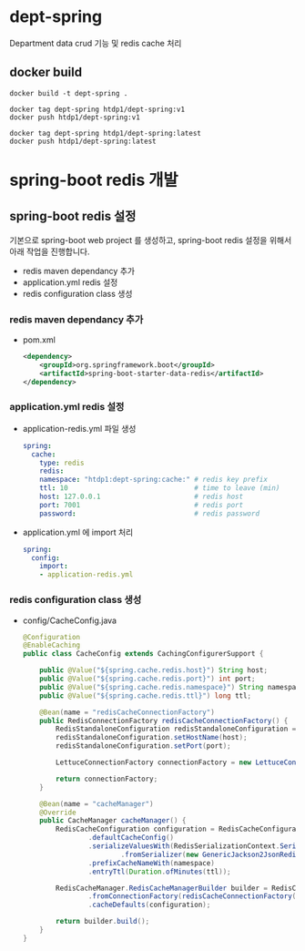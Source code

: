 # dept-spring
Department data crud 기능 및 redis cache 처리

## docker build
```
docker build -t dept-spring .
```
```
docker tag dept-spring htdp1/dept-spring:v1
docker push htdp1/dept-spring:v1
```
```
docker tag dept-spring htdp1/dept-spring:latest
docker push htdp1/dept-spring:latest
```

# spring-boot redis 개발

## spring-boot redis 설정
기본으로 spring-boot web project 를 생성하고,
spring-boot redis 설정을 위해서 아래 작업을 진행합니다.
- redis maven dependancy 추가
- application.yml redis 설정
- redis configuration class 생성

### redis maven dependancy 추가
- pom.xml
    ```xml
    <dependency>
        <groupId>org.springframework.boot</groupId>
        <artifactId>spring-boot-starter-data-redis</artifactId>
    </dependency>
    ```
### application.yml redis 설정
- application-redis.yml 파일 생성
    ```yaml
    spring: 
      cache: 
        type: redis
        redis:
        namespace: "htdp1:dept-spring:cache:" # redis key prefix
        ttl: 10                               # time to leave (min)
        host: 127.0.0.1                       # redis host
        port: 7001                            # redis port
        password:                             # redis password
    ```
- application.yml 에 import 처리
    ```yaml
    spring:
      config:
        import:
        - application-redis.yml
    ```
### redis configuration class 생성
- config/CacheConfig.java
    ```java
    @Configuration
    @EnableCaching
    public class CacheConfig extends CachingConfigurerSupport {

        public @Value("${spring.cache.redis.host}") String host;
        public @Value("${spring.cache.redis.port}") int port;
        public @Value("${spring.cache.redis.namespace}") String namespace;
        public @Value("${spring.cache.redis.ttl}") long ttl;

        @Bean(name = "redisCacheConnectionFactory")
        public RedisConnectionFactory redisCacheConnectionFactory() {
            RedisStandaloneConfiguration redisStandaloneConfiguration = new RedisStandaloneConfiguration();
            redisStandaloneConfiguration.setHostName(host);
            redisStandaloneConfiguration.setPort(port);

            LettuceConnectionFactory connectionFactory = new LettuceConnectionFactory(redisStandaloneConfiguration);

            return connectionFactory;
        }

        @Bean(name = "cacheManager")
        @Override
        public CacheManager cacheManager() {
            RedisCacheConfiguration configuration = RedisCacheConfiguration
                    .defaultCacheConfig()
                    .serializeValuesWith(RedisSerializationContext.SerializationPair
                            .fromSerializer(new GenericJackson2JsonRedisSerializer()))
                    .prefixCacheNameWith(namespace)
                    .entryTtl(Duration.ofMinutes(ttl));

            RedisCacheManager.RedisCacheManagerBuilder builder = RedisCacheManager.RedisCacheManagerBuilder
                    .fromConnectionFactory(redisCacheConnectionFactory())
                    .cacheDefaults(configuration);

            return builder.build();
        }
    }
    ```